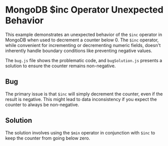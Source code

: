 # MongoDB $inc Operator Unexpected Behavior
This example demonstrates an unexpected behavior of the `$inc` operator in MongoDB when used to decrement a counter below 0.  The `$inc` operator, while convenient for incrementing or decrementing numeric fields, doesn't inherently handle boundary conditions like preventing negative values.

The `bug.js` file shows the problematic code, and `bugSolution.js` presents a solution to ensure the counter remains non-negative.

## Bug
The primary issue is that `$inc` will simply decrement the counter, even if the result is negative. This might lead to data inconsistency if you expect the counter to always be non-negative.

## Solution
The solution involves using the `$min` operator in conjunction with `$inc` to keep the counter from going below zero.